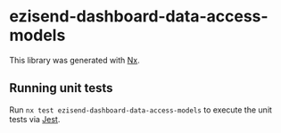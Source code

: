 # ezisend-dashboard-data-access-models

This library was generated with [Nx](https://nx.dev).

## Running unit tests

Run `nx test ezisend-dashboard-data-access-models` to execute the unit tests via [Jest](https://jestjs.io).
